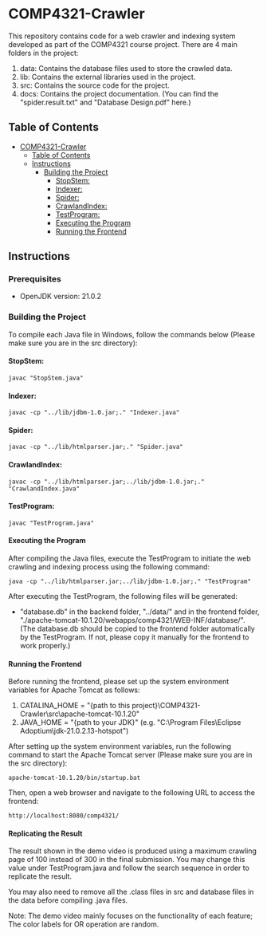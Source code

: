 # COMP4321-Crawler

This repository contains code for a web crawler and indexing system developed as part of the COMP4321 course project. There are 4 main folders in the project:
1. data: Contains the database files used to store the crawled data.
2. lib: Contains the external libraries used in the project.
3. src: Contains the source code for the project.
4. docs: Contains the project documentation. (You can find the "spider.result.txt" and "Database Design.pdf" here.)

## Table of Contents


- [COMP4321-Crawler](#comp4321-crawler)
  - [Table of Contents](#table-of-contents)
  - [Instructions](#instructions)
    - [Building the Project](#building-the-project)
      - [StopStem:](#stopstem)
      - [Indexer:](#indexer)
      - [Spider:](#spider)
      - [CrawlandIndex:](#crawlandindex)
      - [TestProgram:](#testprogram)
      - [Executing the Program](#executing-the-program)
      - [Running the Frontend](#running-the-frontend)


## Instructions

### Prerequisites
- OpenJDK version: 21.0.2

### Building the Project

To compile each Java file in Windows, follow the commands below (Please make sure you are in the src directory):

#### StopStem:
```shell
javac "StopStem.java"
```

#### Indexer:
```shell
javac -cp "../lib/jdbm-1.0.jar;." "Indexer.java"
```

#### Spider:
```shell
javac -cp "../lib/htmlparser.jar;." "Spider.java"
```

#### CrawlandIndex:
```shell
javac -cp "../lib/htmlparser.jar;../lib/jdbm-1.0.jar;." "CrawlandIndex.java"
```

#### TestProgram:
```shell
javac "TestProgram.java"
```

#### Executing the Program
After compiling the Java files, execute the TestProgram to initiate the web crawling and indexing process using the following command:

```shell
java -cp "../lib/htmlparser.jar;../lib/jdbm-1.0.jar;." "TestProgram"
```

After executing the TestProgram, the following files will be generated:
- "database.db" in the backend folder, "../data/" and in the frontend folder, "./apache-tomcat-10.1.20/webapps/comp4321/WEB-INF/database/".
(The database.db should be copied to the frontend folder automatically by the TestProgram. If not, please copy it manually for the frontend to work properly.)


#### Running the Frontend
Before running the frontend, please set up the system environment variables for Apache Tomcat as follows:
1. CATALINA_HOME = "{path to this project}\COMP4321-Crawler\src\apache-tomcat-10.1.20"
2. JAVA_HOME = "{path to your JDK}" (e.g. "C:\Program Files\Eclipse Adoptium\jdk-21.0.2.13-hotspot")

After setting up the system environment variables, run the following command to start the Apache Tomcat server (Please make sure you are in the src directory):

```shell
apache-tomcat-10.1.20/bin/startup.bat
```

Then, open a web browser and navigate to the following URL to access the frontend:
```shell
http://localhost:8080/comp4321/
```

#### Replicating the Result
The result shown in the demo video is produced using a maximum crawling page of 100 instead of 300 in the final submission. You may change this value under TestProgram.java and follow the search sequence in order to replicate the result. 

You may also need to remove all the .class files in src and database files in the data before compiling .java files.

Note: The demo video mainly focuses on the functionality of each feature; The color labels for OR operation are random.